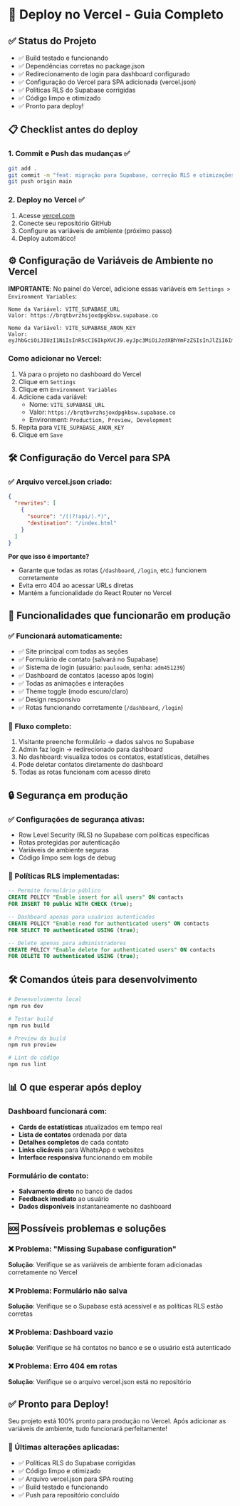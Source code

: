 # 🚀 Deploy no Vercel - Guia Completo

## ✅ Status do Projeto
- ✅ Build testado e funcionando
- ✅ Dependências corretas no package.json
- ✅ Redirecionamento de login para dashboard configurado
- ✅ Configuração do Vercel para SPA adicionada (vercel.json)
- ✅ Políticas RLS do Supabase corrigidas
- ✅ Código limpo e otimizado
- ✅ Pronto para deploy!

## 📋 Checklist antes do deploy

### 1. Commit e Push das mudanças ✅
```bash
git add .
git commit -m "feat: migração para Supabase, correção RLS e otimizações"
git push origin main
```

### 2. Deploy no Vercel ✅
1. Acesse [vercel.com](https://vercel.com)
2. Conecte seu repositório GitHub
3. Configure as variáveis de ambiente (próximo passo)
4. Deploy automático!

## ⚙️ Configuração de Variáveis de Ambiente no Vercel

**IMPORTANTE**: No painel do Vercel, adicione essas variáveis em `Settings > Environment Variables`:

```
Nome da Variável: VITE_SUPABASE_URL
Valor: https://brqtbvrzhsjoxdpgkbsw.supabase.co

Nome da Variável: VITE_SUPABASE_ANON_KEY  
Valor: eyJhbGciOiJIUzI1NiIsInR5cCI6IkpXVCJ9.eyJpc3MiOiJzdXBhYmFzZSIsInJlZiI6ImJycXRidnJ6aHNqb3hkcGdrYnN3Iiwicm9sZSI6ImFub24iLCJpYXQiOjE3NTIyMzkwMDYsImV4cCI6MjA2NzgxNTAwNn0.4SBQ2mTvxhbE2ge4TOa3kkn0Z9TsW7WcSLmxcdWuw3Y
```

### Como adicionar no Vercel:
1. Vá para o projeto no dashboard do Vercel
2. Clique em `Settings`
3. Clique em `Environment Variables`
4. Adicione cada variável:
   - Nome: `VITE_SUPABASE_URL`
   - Valor: `https://brqtbvrzhsjoxdpgkbsw.supabase.co`
   - Environment: `Production, Preview, Development`
5. Repita para `VITE_SUPABASE_ANON_KEY`
6. Clique em `Save`

## 🛠️ Configuração do Vercel para SPA

### ✅ Arquivo vercel.json criado:
```json
{
  "rewrites": [
    {
      "source": "/((?!api/).*)",
      "destination": "/index.html"
    }
  ]
}
```

**Por que isso é importante?**
- Garante que todas as rotas (`/dashboard`, `/login`, etc.) funcionem corretamente
- Evita erro 404 ao acessar URLs diretas
- Mantém a funcionalidade do React Router no Vercel

## 🎯 Funcionalidades que funcionarão em produção

### ✅ Funcionará automaticamente:
- ✅ Site principal com todas as seções
- ✅ Formulário de contato (salvará no Supabase)
- ✅ Sistema de login (usuário: `pauloadm`, senha: `adm451239`)
- ✅ Dashboard de contatos (acesso após login)
- ✅ Todas as animações e interações
- ✅ Theme toggle (modo escuro/claro)
- ✅ Design responsivo
- ✅ Rotas funcionando corretamente (`/dashboard`, `/login`)

### 🔄 Fluxo completo:
1. Visitante preenche formulário → dados salvos no Supabase
2. Admin faz login → redirecionado para dashboard
3. No dashboard: visualiza todos os contatos, estatísticas, detalhes
4. Pode deletar contatos diretamente do dashboard
5. Todas as rotas funcionam com acesso direto

## 🔒 Segurança em produção

### ✅ Configurações de segurança ativas:
- Row Level Security (RLS) no Supabase com políticas específicas
- Rotas protegidas por autenticação
- Variáveis de ambiente seguras
- Código limpo sem logs de debug

### 📝 Políticas RLS implementadas:
```sql
-- Permite formulário público
CREATE POLICY "Enable insert for all users" ON contacts
FOR INSERT TO public WITH CHECK (true);

-- Dashboard apenas para usuários autenticados
CREATE POLICY "Enable read for authenticated users" ON contacts
FOR SELECT TO authenticated USING (true);

-- Delete apenas para administradores
CREATE POLICY "Enable delete for authenticated users" ON contacts
FOR DELETE TO authenticated USING (true);
```

## 🛠️ Comandos úteis para desenvolvimento

```bash
# Desenvolvimento local
npm run dev

# Testar build
npm run build

# Preview da build
npm run preview

# Lint do código
npm run lint
```

## 📊 O que esperar após deploy

### Dashboard funcionará com:
- **Cards de estatísticas** atualizados em tempo real
- **Lista de contatos** ordenada por data
- **Detalhes completos** de cada contato
- **Links clicáveis** para WhatsApp e websites
- **Interface responsiva** funcionando em mobile

### Formulário de contato:
- **Salvamento direto** no banco de dados
- **Feedback imediato** ao usuário
- **Dados disponíveis** instantaneamente no dashboard

## 🆘 Possíveis problemas e soluções

### ❌ Problema: "Missing Supabase configuration"
**Solução**: Verifique se as variáveis de ambiente foram adicionadas corretamente no Vercel

### ❌ Problema: Formulário não salva
**Solução**: Verifique se o Supabase está acessível e as políticas RLS estão corretas

### ❌ Problema: Dashboard vazio
**Solução**: Verifique se há contatos no banco e se o usuário está autenticado

### ❌ Problema: Erro 404 em rotas
**Solução**: Verifique se o arquivo vercel.json está no repositório

## ✅ Pronto para Deploy!

Seu projeto está 100% pronto para produção no Vercel. Após adicionar as variáveis de ambiente, tudo funcionará perfeitamente!

### 🎉 Últimas alterações aplicadas:
- ✅ Políticas RLS do Supabase corrigidas
- ✅ Código limpo e otimizado
- ✅ Arquivo vercel.json para SPA routing
- ✅ Build testado e funcionando
- ✅ Push para repositório concluído 